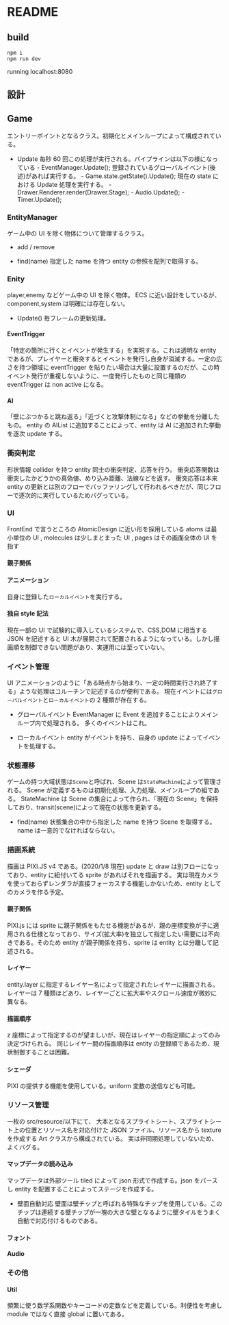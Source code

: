 # README

## build

```
npm i
npm run dev
```

running localhost:8080

## 設計

## Game

エントリーポイントとなるクラス。初期化とメインループによって構成されている。

- Update
  毎秒 60 回この処理が実行される。パイプラインは以下の様になっている - EventManager.Update();
  登録されているグローバルイベント(後述)があれば実行する。 - Game.state.getState().Update();
  現在の state における Update 処理を実行する。 - Drawer.Renderer.render(Drawer.Stage); - Audio.Update(); - Timer.Update();

### EntityManager

ゲーム中の UI を除く物体について管理するクラス。

- add / remove

- find(name)
  指定した name を持つ entity の参照を配列で取得する。

### Enity

player,enemy などゲーム中の UI を除く物体。
ECS に近い設計をしているが、component,system は明確には存在しない。

- Update()
  毎フレームの更新処理。

#### EventTrigger

「特定の箇所に行くとイベントが発生する」を実現する。これは透明な entity であるが、プレイヤーと衝突するとイベントを発行し自身が消滅する。一定の広さを持つ領域に eventTrigger を貼りたい場合は大量に設置するのだが、この時イベント発行が重複しないように、一度発行したものと同じ種類の eventTrigger は non active になる。

#### AI

「壁にぶつかると跳ね返る」「近づくと攻撃体制になる」などの挙動を分離したもの。
entity の AIList に追加することによって、entity は AI に追加された挙動を逐次 update する。

### 衝突判定

形状情報 collider を持つ entity 同士の衝突判定、応答を行う。
衝突応答関数は衝突したかどうかの真偽値、めり込み距離、法線などを返す。
衝突応答は本来 entity の更新とは別のフローでバッファリングして行われるべきだが、同じフローで逐次的に実行しているためバグっている。

### UI

FrontEnd で言うところの AtomicDesign に近い形を採用している
atoms は最小単位の UI , molecules は少しまとまった UI , pages はその画面全体の UI を指す

#### 親子関係

#### アニメーション

自身に登録した`ローカルイベント`を実行する。

#### 独自 style 記法

現在一部の UI で試験的に導入しているシステムで、CSS,DOM に相当する JSON を記述すると UI 木が展開されて配置されるようになっている。しかし描画順を制御できない問題があり、実運用には至っていない。

### イベント管理

UI アニメーションのように「ある時点から始まり、一定の時間実行され終了する」ような処理はコルーチンで記述するのが便利である。
現在イベントには`グローバルイベント`と`ローカルイベント`の 2 種類が存在する。

- グローバルイベント
  EventManager に Event を追加することによりメインループ内で処理される。
  多くのイベントはこれ。

- ローカルイベント
  entity がイベントを持ち、自身の update によってイベントを処理する。

### 状態遷移

ゲームの持つ大域状態は`Scene`と呼ばれ、Scene は`StateMachine`によって管理される。
Scene が定義するものは初期化処理、入力処理、メインループの組である。
StateMachine は Scene の集合によって作られ、「現在の Scene」を保持しており、transit(scene)によって現在の状態を更新する。

- find(name)
  状態集合の中から指定した name を持つ Scene を取得する。name は一意的でなければならない。

### 描画系統

描画は PIXI.JS v4 である。(2020/1/8 現在)
update と draw は別フローになっており、entity に紐付いてる sprite があればそれを描画する。
実は現在カメラを使っておらずレンダラが直接フォーカスする機能しかないため、entity としてのカメラを作る予定。

#### 親子関係

PIXI.js には sprite に親子関係をもたせる機能があるが、親の座標変換が子に適用される仕様となっており、サイズ(拡大率)を独立して指定したい需要には不向きである。そのため entity が親子関係を持ち、sprite は entity とは分離して記述される。

#### レイヤー

entity.layer に指定するレイヤー名によって指定されたレイヤーに描画される。
レイヤーは 7 種類ほどあり、レイヤーごとに拡大率やスクロール速度が微妙に異なる。

#### 描画順序

z 座標によって指定するのが望ましいが、現在はレイヤーの指定順によってのみ決定づけられる。
同じレイヤー間の描画順序は entity の登録順であるため、現状制御することは困難。

#### シェーダ

PIXI の提供する機能を使用している。uniform 変数の送信なども可能。

### リソース管理

一枚の
src/resource/以下にて、
大本となるスプライトシート、スプライトシート上の位置とリソース名を対応付けた JSON ファイル、リソース名から texture を作成する Art クラスから構成されている。
実は非同期処理していないため、よくバグる。

#### マップデータの読み込み

マップデータは外部ツール tiled によって json 形式で作成する。json をパースし entity を配置することによってステージを作成する。

- 壁面自動対応
  壁面は壁チップと呼ばれる特殊なチップを使用している。このチップは連続する壁チップが一塊の大きな壁となるように壁タイルをうまく自動で対応付けるものである。

#### フォント

#### Audio

### その他

#### Util

頻繁に使う数学系関数やキーコードの定数などを定義している。利便性を考慮し module ではなく直接 global に置いてある。

###
